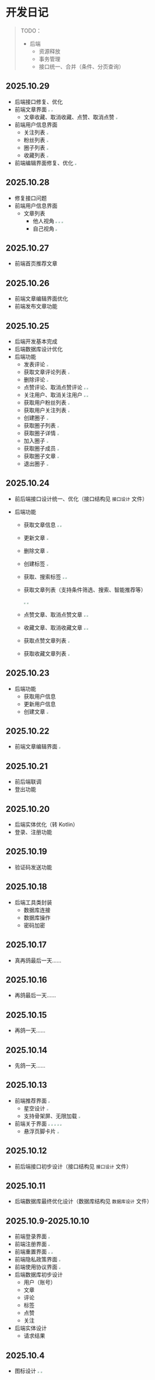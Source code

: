 # 开发日记

> TODO：
>
> - 后端
>   - 资源释放
>   - 事务管理
>   - 接口统一、合并（条件、分页查询）



## 2025.10.29

- 后端接口修复、优化
- 前端文章界面
  <img src="imgs/Snipaste_2025-10-29_08-42-09.png" style="zoom:25%;" />
  <img src="imgs/Snipaste_2025-10-29_09-05-03.png" style="zoom:25%;" />
  - 文章收藏、取消收藏、点赞、取消点赞
    <img src="imgs/Snipaste_2025-10-29_09-05-39.png" style="zoom:25%;" />
- 前端用户信息界面
  - 关注列表
    <img src="imgs/Snipaste_2025-10-29_23-20-07.png" style="zoom:25%;" />
  - 粉丝列表
    <img src="imgs/Snipaste_2025-10-28_18-19-05.png" style="zoom:25%;" />
  - 圈子列表
    <img src="imgs/Snipaste_2025-10-29_23-16-39.png" style="zoom:25%;" />
  - 收藏列表
    <img src="imgs/Snipaste_2025-10-29_23-20-29.png" style="zoom:25%;" />
- 前端编辑界面修复、优化
  <img src="imgs/Snipaste_2025-10-29_08-47-50.png" style="zoom:25%;" />



## 2025.10.28

- 修复接口问题
- 前端用户信息界面
  - 文章列表
    - 他人视角
      <img src="imgs/Snipaste_2025-10-28_14-01-35.png" style="zoom:25%;" />
      <img src="imgs/Snipaste_2025-10-28_14-09-36.png" style="zoom:25%;" />
      <img src="imgs/Snipaste_2025-10-28_13-56-05.png" style="zoom:25%;" />
    - 自己视角
      <img src="imgs/Snipaste_2025-10-28_14-08-44.png" style="zoom:25%;" />



## 2025.10.27

- 前端首页推荐文章



## 2025.10.26

- 前端文章编辑界面优化
- 前端发布文章功能



## 2025.10.25

- 后端开发基本完成
- 后端数据库设计优化
- 后端功能
  - 发表评论
    <img src="imgs/Snipaste_2025-10-25_13-20-08.png" style="zoom:25%;" />
  - 获取文章评论列表
    <img src="imgs/Snipaste_2025-10-25_13-23-36.png" style="zoom:25%;" />
  - 删除评论
    <img src="imgs/Snipaste_2025-10-25_13-26-12.png" style="zoom:25%;" />
  - 点赞评论、取消点赞评论
    <img src="imgs/Snipaste_2025-10-25_13-33-09.png" style="zoom:25%;" />
    <img src="imgs/Snipaste_2025-10-25_13-34-20.png" style="zoom:25%;" />
  - 关注用户、取消关注用户
    <img src="imgs/Snipaste_2025-10-25_14-10-45.png" style="zoom:25%;" />
    <img src="imgs/Snipaste_2025-10-25_14-11-45.png" style="zoom:25%;" />
  - 获取用户粉丝列表
    <img src="imgs/Snipaste_2025-10-25_14-13-26.png" style="zoom:25%;" />
  - 获取用户关注列表
    <img src="imgs/Snipaste_2025-10-25_14-15-44.png" style="zoom:25%;" />
  - 创建圈子
    <img src="imgs/Snipaste_2025-10-25_19-02-02.png" style="zoom:25%;" />
  - 获取圈子列表
    <img src="imgs/Snipaste_2025-10-25_19-29-21.png" style="zoom:25%;" />
  - 获取圈子详情
    <img src="imgs/Snipaste_2025-10-25_19-30-29.png" style="zoom:25%;" />
  - 加入圈子
    <img src="imgs/Snipaste_2025-10-25_19-31-38.png" style="zoom:25%;" />
  - 获取圈子成员
    <img src="imgs/Snipaste_2025-10-25_19-35-06.png" style="zoom:25%;" />
  - 获取圈子文章
    <img src="imgs/Snipaste_2025-10-25_19-36-56.png" style="zoom:25%;" />
  - 退出圈子
    <img src="imgs/Snipaste_2025-10-25_19-43-29.png" style="zoom:25%;" />



## 2025.10.24

- 前后端接口设计统一、优化（接口结构见 `接口设计` 文件）

- 后端功能
  
  - 获取文章信息
    <img src="imgs/Snipaste_2025-10-23_23-16-53.png" style="zoom:25%;" />
    <img src="imgs/Snipaste_2025-10-23_23-17-20.png" style="zoom:25%;" />
    
  - 更新文章
    <img src="imgs/Snipaste_2025-10-23_23-10-31.png" style="zoom:25%;" />
    
  - 删除文章
    <img src="imgs/Snipaste_2025-10-23_23-07-06.png" style="zoom:25%;" />
    
  - 创建标签
    <img src="imgs/Snipaste_2025-10-24_07-38-42.png" style="zoom:25%;" />
    
  - 获取、搜索标签
    <img src="imgs/Snipaste_2025-10-24_07-38-16.png" style="zoom:25%;" />
    <img src="imgs/Snipaste_2025-10-24_07-44-53.png" style="zoom:25%;" />
    
  - 获取文章列表（支持条件筛选、搜索、智能推荐等）
  
    <img src="imgs/Snipaste_2025-10-24_18-48-19.png" style="zoom:25%;" />
    <img src="imgs/Snipaste_2025-10-24_19-03-09.png" style="zoom:25%;" />
  
  - 点赞文章、取消点赞文章
    <img src="imgs/Snipaste_2025-10-24_20-08-02.png" style="zoom:25%;" />
    <img src="imgs/Snipaste_2025-10-24_20-09-26.png" style="zoom:25%;" />
  
  - 收藏文章、取消收藏文章
    <img src="imgs/Snipaste_2025-10-24_20-10-59.png" style="zoom:25%;" />
    <img src="imgs/Snipaste_2025-10-24_20-12-15.png" style="zoom:25%;" />
  
  - 获取点赞文章列表
    <img src="imgs/Snipaste_2025-10-24_20-13-52.png" style="zoom:25%;" />
  
  - 获取收藏文章列表
    <img src="imgs/Snipaste_2025-10-24_20-14-32.png" style="zoom:25%;" />



## 2025.10.23

- 后端功能
  - 获取用户信息
  - 更新用户信息
  - 创建文章
    <img src="imgs/Snipaste_2025-10-23_12-56-37.png" style="zoom:25%;" />



## 2025.10.22

- 前端文章编辑界面
  <img src="imgs/Snipaste_2025-10-22_09-56-11.png" style="zoom:25%;" />



## 2025.10.21

- 前后端联调
- 登出功能



## 2025.10.20

- 后端实体优化（转 Kotlin）
- 登录、注册功能



## 2025.10.19

- 验证码发送功能



## 2025.10.18

- 后端工具类封装
  - 数据库连接
  - 数据库操作
  - 密码加密



## 2025.10.17

- 真再鸽最后一天……



## 2025.10.16

- 再鸽最后一天……



## 2025.10.15

- 再鸽一天……




## 2025.10.14

- 先鸽一天……




## 2025.10.13

- 前端推荐界面
  <img src="imgs/Snipaste_2025-10-13_23-14-01.png" style="zoom:25%;" />
  - 星空设计
    <img src="imgs/Snipaste_2025-10-13_18-30-52.png" style="zoom:25%;" />
  - 支持骨架屏、无限加载
    <img src="imgs/Snipaste_2025-10-13_23-14-42.png" style="zoom:25%;" />
- 前端关于界面
  <img src="imgs/Snipaste_2025-10-13_23-17-32.png" style="zoom:25%;" />
  <img src="imgs/Snipaste_2025-10-13_23-18-16.png" style="zoom:25%;" />
  <img src="imgs/Snipaste_2025-10-13_23-18-26.png" style="zoom:25%;" />
  <img src="imgs/Snipaste_2025-10-13_23-19-50.png" style="zoom:25%;" />
  <img src="imgs/Snipaste_2025-10-13_23-20-13.png" style="zoom:25%;" />
  - 悬浮页脚卡片
    <img src="imgs/Snipaste_2025-10-13_23-20-19.png" style="zoom:25%;" />



## 2025.10.12

- 前后端接口初步设计（接口结构见 `接口设计` 文件）



## 2025.10.11

- 后端数据库最终优化设计（数据库结构见 `数据库设计` 文件）



## 2025.10.9-2025.10.10

- 前端登录界面
  <img src="imgs/Snipaste_2025-10-10_13-39-42.png" style="zoom:25%;" />
- 前端注册界面
  <img src="imgs/Snipaste_2025-10-10_13-40-44.png" style="zoom:25%;" />
- 前端重置界面
  <img src="imgs/Snipaste_2025-10-10_13-41-01.png" style="zoom:25%;" />
  <img src="imgs/Snipaste_2025-10-10_13-43-59.png" style="zoom:25%;" />
- 前端隐私政策界面
  <img src="imgs/Snipaste_2025-10-10_14-01-00.png" style="zoom:25%;" />
- 前端使用协议界面
  <img src="imgs/Snipaste_2025-10-10_14-00-40.png" style="zoom:25%;" />
- 后端数据库初步设计
  - 用户（账号）
  - 文章
  - 评论
  - 标签
  - 点赞
  - 关注
- 后端实体设计
  - 请求结果



## 2025.10.4

- 图标设计
  <img src="imgs/Snipaste_2025-10-10_13-45-48.png" style="zoom:25%;" />
  <img src="imgs/Snipaste_2025-10-10_13-45-55.png" style="zoom:25%;" />

